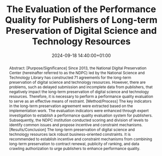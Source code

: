 ---
abstract: 'Abstract: [Purpose/Significance] Since 2013, the National Digital Preservation
  Center (hereinafter referred to as the NDPC) led by the National Science and Technology
  Library has constructed 71 agreements for the long-term preservation of digital
  science and technology resources. However, there are problems, such as delayed submission
  and incomplete data from publishers, that negatively impact the long-term preservation
  of digital science and technology resources. Therefore, it is necessary to perform
  a performance quality evaluation to serve as an effective means of restraint. [Method/Process]
  The key indicators in the long-term preservation agreement were extracted based
  on the implementation work. The evaluation indicators were enhanced through expert
  investigation to establish a performance quality evaluation system for publishers.
  Subsequently, the NDPC institution conducted scoring and division of levels to identify
  common issues and propose incentive and constraint mechanisms. [Results/Conclusion]
  The long-term preservation of digital science and technology resources lack robust
  business-oriented constraints. It is recommended to establish incentive and constraint
  mechanisms from combining long-term preservation to contract renewal, publicity
  of ranking, and data crawling authorization to urge publishers to enhance performance
  quality.'
creators:
- ZiYe WANG
date: 2024-09-18 14:40:00+01:00
document_url: https://doi.org/10.21428/5676bf2d.11da12ff
grand_parent: iPRES
institutions: []
keywords:
- governance, resourcing, and management for dp
- start 2 preserve
landing_page_url: https://ipres2024.pubpub.org/pub/rjyx4yxo/
language: eng
layout: publication
license: Creative Commons Attribution 4.0 (CC-BY-4.0)
notes_url: https://docs.google.com/document/d/1F5cLyxQZ6P_CkzMkoLeaZt8aSUutVAQYYU9OJt6ak7M/edit#heading=h.aar4tupij1po
parent: iPRES 2024
publication_type: paper
size: null
slides_url: ''
source_name: iPRES
stream_url: https://www.archief.vlaanderen.be/archief/records/dossiers/5acb210228ce4315ae650812d056a482329eb83ed2dc42398a51505dc153be81/documents/70e6a71cd819497fafd29ee52614bc920a15d919219a4c54887e6c7d5a8a3bf7
title: The Evaluation of the Performance Quality for Publishers of Long-term Preservation
  of Digital Science and Technology Resources
year: 2024
---